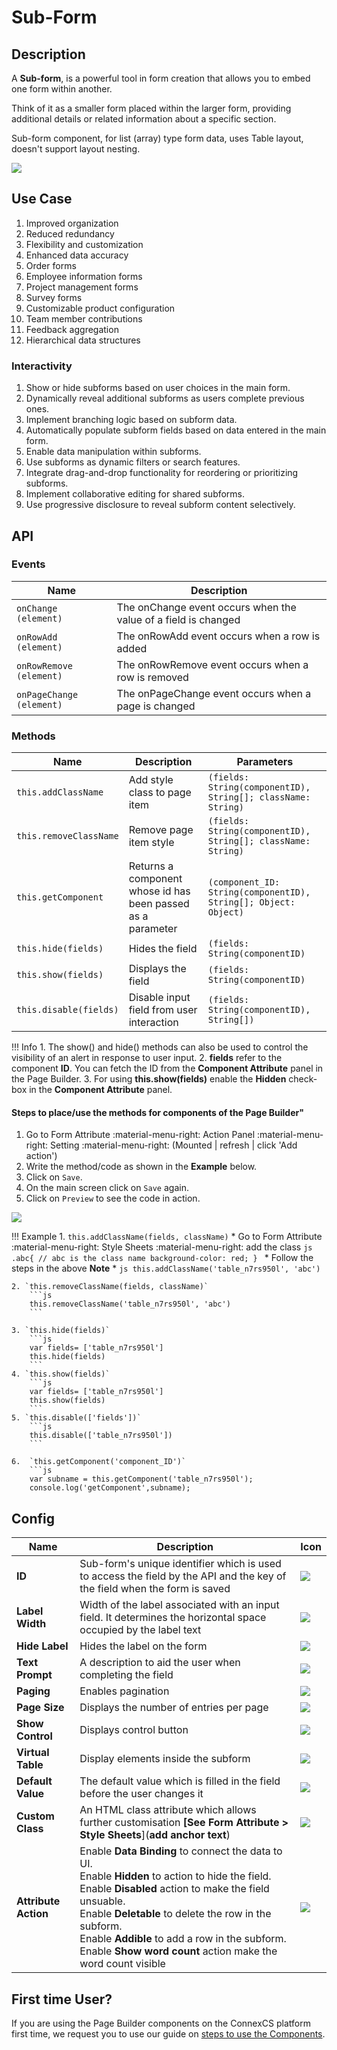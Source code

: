 # Sub-Form

## Description

A **Sub-form**, is a powerful tool in form creation that allows you to embed one form within another.

Think of it as a smaller form placed within the larger form, providing additional details or related information about a specific section.

Sub-form component, for list (array) type form data, uses Table layout, doesn't support layout nesting.

<img src= "/apps/components/img/subform.png">

## Use Case

1. Improved organization
2. Reduced redundancy
3. Flexibility and customization
4. Enhanced data accuracy
5. Order forms
6. Employee information forms
7. Project management forms
8. Survey forms
9. Customizable product configuration
10. Team member contributions
11. Feedback aggregation
12. Hierarchical data structures

### Interactivity

1. Show or hide subforms based on user choices in the main form.
2. Dynamically reveal additional subforms as users complete previous ones.
3. Implement branching logic based on subform data.
4. Automatically populate subform fields based on data entered in the main form.
5. Enable data manipulation within subforms.
6. Use subforms as dynamic filters or search features.
7. Integrate drag-and-drop functionality for reordering or prioritizing subforms.
8. Implement collaborative editing for shared subforms.
9. Use progressive disclosure to reveal subform content selectively.

## API

### Events

| **Name**| **Description**|
|----------------------|---------------------------------------------------------------------|
|`onChange (element)`|The onChange event occurs when the value of a field is changed|
|`onRowAdd (element)`|The onRowAdd event occurs when a row is added|
|`onRowRemove (element)`|The onRowRemove event occurs when a row is removed|
|`onPageChange (element)`|The onPageChange event occurs when a page is changed|

### Methods

| **Name**| **Description**|**Parameters**|
|----------------------|---------------------------------------------------------------------|----|
|`this.addClassName`|Add style class to page item|`(fields: String(componentID), String[]; className: String)`|
|`this.removeClassName`|Remove page item style|`(fields: String(componentID), String[]; className: String)`|
|`this.getComponent`|Returns a component whose id has been passed as a parameter|`(component_ID: String(componentID), String[]; Object: Object)`|
|`this.hide(fields)`|Hides the field|`(fields: String(componentID)`|
|`this.show(fields)`|Displays the field|`(fields: String(componentID)`|
| `this.disable(fields)`| Disable input field from user interaction|`(fields: String(componentID), String[])`|

!!! Info
    1. The show() and hide() methods can also be used to control the visibility of an alert in response to user input.
    2. **fields** refer to the component **ID**. You can fetch the ID from the **Component Attribute** panel in the Page Builder.
    3. For using **this.show(fields)** enable the **Hidden** check-box in the **Component Attribute** panel.

#### Steps to place/use the methods for components of the Page Builder"

1. Go to Form Attribute :material-menu-right: Action Panel :material-menu-right: Setting :material-menu-right: (Mounted | refresh | click 'Add action')
2. Write the method/code as shown in the **Example** below.
3. Click on `Save`.
4. On the main screen click on `Save` again.
5. Click on `Preview` to see the code in action.
<img src= "/apps/components/img/alert1.png">

!!! Example
    1. `this.addClassName(fields, className)`
       * Go to Form Attribute :material-menu-right: Style Sheets :material-menu-right: add the class
        ```js
        .abc{ // abc is the class name
        background-color: red;
        }
        ```
       * Follow the steps in the above **Note**
       * ```js
         this.addClassName('table_n7rs950l', 'abc')
         ```

    2. `this.removeClassName(fields, className)`
        ```js
        this.removeClassName('table_n7rs950l', 'abc')
        ```

    3. `this.hide(fields)`
        ```js
        var fields= ['table_n7rs950l']
        this.hide(fields)
        ```
    4. `this.show(fields)`
        ```js
        var fields= ['table_n7rs950l']
        this.show(fields)
        ```
    5. `this.disable(['fields'])`
        ```js
        this.disable(['table_n7rs950l'])
        ```

    6.  `this.getComponent('component_ID')`
        ```js
        var subname = this.getComponent('table_n7rs950l');
        console.log('getComponent',subname);

## Config

| **Name**|**Description**|**Icon**|
|---------------|----------------------------------------------------------------------------------------------------------------------------------------|-----------------------------------|
|**ID**| Sub-form's unique identifier which is used to access the field by the API and the key of the field when the form is saved|<img src= "/apps/components/img/input_id.png">|
|**Label Width**|Width of the label associated with an input field. It determines the horizontal space occupied by the label text|<img src= "/apps/components/img/input_labelwidth1.png">|
|**Hide Label**| Hides the label on the form|<img src= "/apps/components/img/input_hidelabel.png">|
|**Text Prompt**| A description to aid the user when completing the field|<img src= "/apps/components/img/input_textprompt.png">|
|**Paging**|Enables pagination|<img src= "/apps/components/img/subform_paging.png">|
|**Page Size**| Displays the number of entries per page|<img src= "/apps/components/img/subform_pagesize.png">|
|**Show Control**|Displays control button|<img src= "/apps/components/img/subform_showcontrol.png">|
|**Virtual Table**| Display elements inside the subform|<img src= "/apps/components/img/subform_virtualtable.png">|
|**Default Value**| The default value which is filled in the field before the user changes it|<img src= "/apps/components/img/input_defaultvalue.png">|
|**Custom Class**| An HTML class attribute which allows further customisation **[See Form Attribute > Style Sheets**](**add anchor text**)|<img src= "/apps/components/img/input_customclass.png">|
|**Attribute Action**|Enable **Data Binding** to connect the data to UI. <br> Enable **Hidden** to action to hide the field. <br> Enable **Disabled** action to make the field unsuable. <br>Enable **Deletable** to delete the row in the subform. <br> Enable **Addible** to add a row in the subform. <br>Enable **Show word count** action make the word count visible|<img src= "/apps/components/img/input_attributeaction.png">|

## First time User?

If you are using the Page Builder components on the ConnexCS platform first time, we request you to use our guide on <a href="https://bani-appsection--connexcs-docs.netlify.app/apps/page-builder/#steps-to-use-components-in-the-page-builder" target="_blank">steps to use the Components</a>.